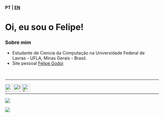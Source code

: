 <b style="text-align:right"> PT | <a href="https://github.com/felipecarvalhogodoi98/felipecarvalhogodoi98/blob/main/README_en-us.md">EN</a> </b>

# Oi, eu sou o Felipe!

### Sobre mim
- Estudante de Ciencia da Computação na Universidade Federal de Lavras - UFLA, Minas Gerais - Brasil.
- Site pessoal <a href="https://felipecarvalhogodoi98.github.io/portifolio/">Felipe Godoi</a>

<br>


---

<a target="_blank" href="https://www.linkedin.com/in/felipe-carvalho-godoi-164a05189">
  <img align="left" alt="LinkedIN" width="25px" src="https://logospng.org/download/linkedin/logo-linkedin-icon-2048.png" /> 
</a>

<a target="_blank" href="https://www.instagram.com/felipecgodoi/?hl=pt-br">
  <img align="left" alt="Instagram" width="25px" src="https://upload.wikimedia.org/wikipedia/commons/thumb/e/e7/Instagram_logo_2016.svg/1200px-Instagram_logo_2016.svg.png" />
</a>

<a target="_blank" href="mailto:felipecarvalhogodoi98@gmail.com">
  <img align="left" alt="E-mail" width="25px" src="https://logodownload.org/wp-content/uploads/2018/03/gmail-logo-16.png" />
</a>

<br>


---

![](https://github-readme-stats.vercel.app/api?username=felipecarvalhogodoi98&show_icons=true&theme=dracula)

![](https://github-readme-stats.vercel.app/api/top-langs/?username=felipecarvalhogodoi98&layout=compact&theme=dracula)
